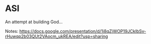 # ASI
An attempt at building God...

Notes:
https://docs.google.com/presentation/d/1i8qZjWOP19JCkIbSv-rHuwqp2b03QUt2VAocm_ukREA/edit?usp=sharing
